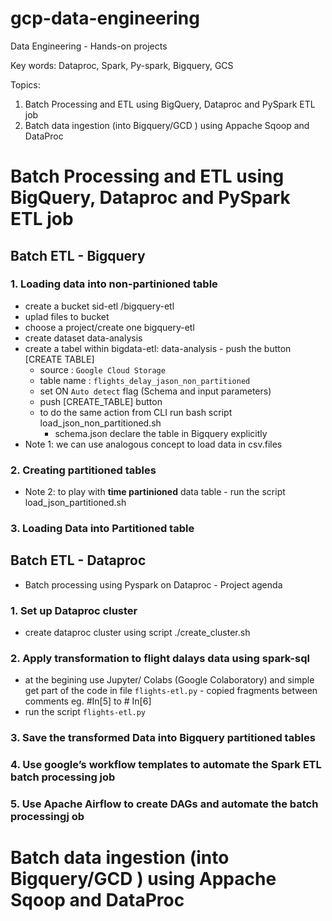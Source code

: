 # gcp-data-engineering
Data Engineering - Hands-on projects

Key words: Dataproc, Spark, Py-spark, Bigquery, GCS

Topics:
1. Batch Processing and ETL using BigQuery, Dataproc and PySpark ETL job
2. Batch data ingestion (into Bigquery/GCD ) using Appache Sqoop and DataProc

# Batch Processing and ETL using BigQuery, Dataproc and PySpark ETL job
## Batch ETL - Bigquery
### 1. Loading data into non-partinioned table
   - create a bucket sid-etl /bigquery-etl
   - uplad files to bucket 
   - choose a project/create one bigquery-etl
   - create dataset data-analysis
   - create a tabel within bigdata-etl: data-analysis - push the button [CREATE TABLE] 
        - source : `Google Cloud Storage`
        - table name : `flights_delay_jason_non_partitioned`
        - set ON `Auto detect` flag (Schema and input parameters)
        - push [CREATE_TABLE] button
        - to do the same action from CLI run bash script load_json_non_partitioned.sh
            - schema.json declare the table in Bigquery explicitly
   - Note 1: we can use analogous concept to load data in csv.files
### 2. Creating partitioned tables
   - Note 2: to play with __time partinioned__ data table - run the script load_json_partitioned.sh
### 3. Loading Data into Partitioned table
## Batch ETL - Dataproc
  - Batch processing using Pyspark on Dataproc - Project agenda
### 1. Set up Dataproc cluster
   - create dataproc cluster using script ./create_cluster.sh
### 2. Apply transformation to flight dalays data using spark-sql
   - at the begining use Jupyter/ Colabs (Google Colaboratory) and simple get part of the code in file `flights-etl.py` - copied fragments between comments eg. #In[5] to # In[6]
   - run the script `flights-etl.py`
### 3. Save the transformed Data into Bigquery partitioned tables
### 4. Use google’s workflow templates to automate the Spark ETL batch processing job
### 5. Use Apache Airflow to create DAGs and automate the batch processingj ob

# Batch data ingestion (into Bigquery/GCD ) using Appache Sqoop and DataProc
